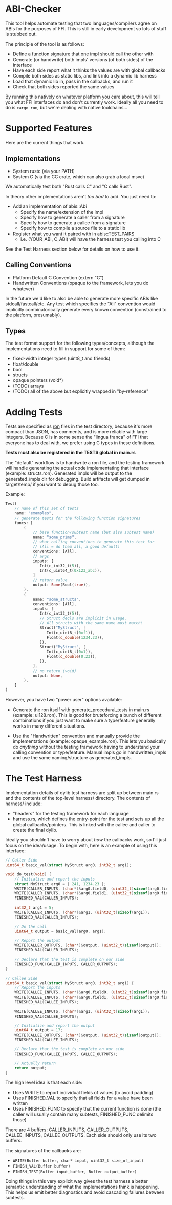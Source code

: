 # ABI-Checker

This tool helps automate testing that two languages/compilers agree on ABIs for the purposes of FFI. This is still in early development so lots of stuff is stubbed out.

The principle of the tool is as follows:

* Define a function signature that one impl should call the other with
* Generate (or handwrite) both impls' versions (of both sides) of the interface
* Have each side report what it thinks the values are with global callbacks
* Compile both sides as static libs, and link into a dynamic lib harness
* Load that dynamic lib in, pass in the callbacks, and run it
* Check that both sides reported the same values

By running this natively on whatever platform you care about, this will tell you what FFI interfaces do and don't currently work. Ideally all you need to do is `cargo run`, but we're dealing with native toolchains...




# Supported Features

Here are the current things that work.


## Implementations

* System rustc (via your PATH)
* System C (via the CC crate, which can also grab a local msvc)

We automatically test both "Rust calls C" and "C calls Rust".

In theory other implementations aren't *too bad* to add. You just need to:

* Add an implementation of abis::Abi
    * Specify the name/extension of the impl
    * Specify how to generate a caller from a signature
    * Specify how to generate a callee from a signature
    * Specify how to compile a source file to a static lib
* Register what you want it paired with in abis::TEST_PAIRS
    * i.e. (YOUR_ABI, C_ABI) will have the harness test you calling into C

See the Test Harness section below for details on how to use it.


## Calling Conventions

* Platform Default C Convention (extern "C")
* Handwritten Conventions (opaque to the framework, lets you do whatever)

In the future we'd like to also be able to generate more specific ABIs like stdcall/fastcall/etc. Any test which specifies the "All" convention would implicitly combinatorically generate every known convention (constrained to the platform, presumably).


## Types

The test format support for the following types/concepts, although the implementations need to fill in support for some of them:

* fixed-width integer types (uint8_t and friends)
* float/double
* bool
* structs
* opaque pointers (void*)
* (TODO) arrays 
* (TODO) all of the above but explicitly wrapped in "by-reference"


# Adding Tests

Tests are specified as [ron](https://github.com/ron-rs/ron) files in the test directory, because it's more compact than JSON, has comments, and is more reliable with large integers. Because C is in some sense the "lingua franca" of FFI that everyone has to deal with, we prefer using C types in these definitions.

**Tests must also be registered in the TESTS global in main.rs**

The "default" workflow is to handwrite a ron file, and the testing framework will handle generating the actual code implementating that interface (example: structs.ron). Generated impls will be output to the generated_impls dir for debugging. Build artifacts will get dumped in target/temp/ if you want to debug those too.

Example:

```rust
Test(
    // name of this set of tests
    name: "examples",  
    // generate tests for the following function signatures
    funcs: [
        (
            // base function/subtest name (but also subtest name)
            name: "some_prims",
            // what calling conventions to generate this test for
            // (All = do them all, a good default)
            conventions: [All],
            // args
            inputs: [
               Int(c_int32_t(5)),
               Int(c_uint64_t(0x123_abc)),
            ]
            // return value
            output: Some(Bool(true)),
        ),
        (
            name: "some_structs",
            conventions: [All],
            inputs: [
               Int(c_int32_t(5)),
               // Struct decls are implicit in usage.
               // All structs with the same name must match!
               Struct("MyStruct", [
                  Int(c_uint8_t(0xf1)), 
                  Float(c_double(1234.23)),
               ]), 
               Struct("MyStruct", [
                  Int(c_uint8_t(0x1)), 
                  Float(c_double(0.23)),
               ]),
            ],
            // no return (void)
            output: None,
        ),
    ]
)
```

However, you have two "power user" options available:

* Generate the ron itself with generate_procedural_tests in main.rs (example: ui128.ron). This is good for bruteforcing a bunch of different combinations if you just want to make sure a type/feature generally works in many different situations.

* Use the "Handwritten" convention and manually provide the implementations (example: opaque_example.ron). This lets you basically do *anything* without the testing framework having to understand your calling convention or type/feature. Manual impls go in handwritten_impls and use the same naming/structure as generated_impls.



# The Test Harness

Implementation details of dylib test harness are split up between main.rs and the contents of the top-level harness/ directory. The contents of harness/ include:

* "headers" for the testing framework for each language
* harness.rs, which defines the entry-point for the test and sets up all the global callbacks/pointers. This is linked with the callee and caller to create the final dylib.

Ideally you shouldn't have to worry about *how* the callbacks work, so I'll just focus on the idea/usage. To begin with, here is an example of using this interface:

```C
// Caller Side
uint64_t basic_val(struct MyStruct arg0, int32_t arg1);

void do_test(void) {
    // Initialize and report the inputs
    struct MyStruct arg0 = { 241, 1234.23 };
    WRITE(CALLER_INPUTS, (char*)&arg0.field0, (uint32_t)sizeof(arg0.field0));
    WRITE(CALLER_INPUTS, (char*)&arg0.field1, (uint32_t)sizeof(arg0.field1));
    FINISHED_VAL(CALLER_INPUTS);
    
    int32_t arg1 = 5;
    WRITE(CALLER_INPUTS, (char*)&arg1, (uint32_t)sizeof(arg1));
    FINISHED_VAL(CALLER_INPUTS);

    // Do the call
    uint64_t output = basic_val(arg0, arg1);

    // Report the output
    WRITE(CALLER_OUTPUTS, (char*)&output, (uint32_t)sizeof(output));
    FINISHED_VAL(CALLER_INPUTS);

    // Declare that the test is complete on our side
    FINISHED_FUNC(CALLER_INPUTS, CALLER_OUTPUTS);
}
```

```C
// Callee Side
uint64_t basic_val(struct MyStruct arg0, int32_t arg1) {
    // Report the inputs
    WRITE(CALLEE_INPUTS, (char*)&arg0.field0, (uint32_t)sizeof(arg0.field0));
    WRITE(CALLEE_INPUTS, (char*)&arg0.field1, (uint32_t)sizeof(arg0.field1));
    FINISHED_VAL(CALLEE_INPUTS);
    
    WRITE(CALLEE_INPUTS, (char*)&arg1, (uint32_t)sizeof(arg1));
    FINISHED_VAL(CALLEE_INPUTS);

    // Initialize and report the output
    uint64_t output = 17;
    WRITE(CALLEE_OUTPUTS, (char*)&output, (uint32_t)sizeof(output));
    FINISHED_VAL(CALLEE_INPUTS);

    // Declare that the test is complete on our side
    FINISHED_FUNC(CALLEE_INPUTS, CALLEE_OUTPUTS);

    // Actually return
    return output;
}
```

The high level idea is that each side:

* Uses WRITE to report individual fields of values (to avoid padding)
* Uses FINISHED_VAL to specify that all fields for a value have been written
* Uses FINISHED_FUNC to specify that the current function is done (the caller will usually contain many subtests, FINISHED_FUNC delimits those)

There are 4 buffers: CALLER_INPUTS, CALLER_OUTPUTS, CALLEE_INPUTS, CALLEE_OUTPUTS. Each side should only use its two buffers.

The signatures of the callbacks are:

* `WRITE(Buffer buffer, char* input, uint32_t size_of_input)`
* `FINISH_VAL(Buffer buffer)`
* `FINISH_TEST(Buffer input_buffer, Buffer output_buffer)`

Doing things in this very explicit way gives the test harness a better semantic understanding of what the implementations think is happening. This helps us emit better diagnostics and avoid cascading failures between subtests.
